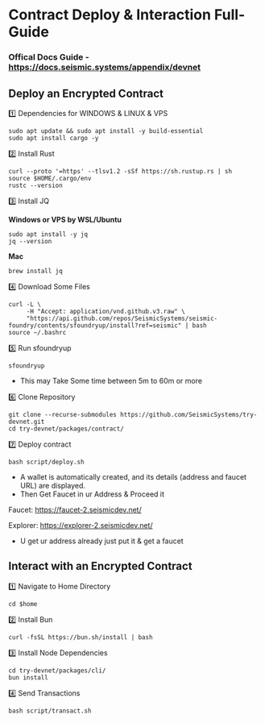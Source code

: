 # Contract Deploy & Interaction Full-Guide

### Offical Docs Guide - https://docs.seismic.systems/appendix/devnet

## Deploy an Encrypted Contract

1️⃣ Dependencies for WINDOWS & LINUX & VPS
```
sudo apt update && sudo apt install -y build-essential
sudo apt install cargo -y
```

2️⃣ Install Rust
```
curl --proto '=https' --tlsv1.2 -sSf https://sh.rustup.rs | sh
source $HOME/.cargo/env
rustc --version
```

3️⃣ Install JQ

**Windows or VPS by WSL/Ubuntu** 
```
sudo apt install -y jq
jq --version
```

**Mac**
```
brew install jq
```

4️⃣ Download Some Files
```
curl -L \
     -H "Accept: application/vnd.github.v3.raw" \
     "https://api.github.com/repos/SeismicSystems/seismic-foundry/contents/sfoundryup/install?ref=seismic" | bash
source ~/.bashrc
```

5️⃣ Run sfoundryup
```
sfoundryup
```
- This may Take Some time between 5m to 60m or more

6️⃣ Clone Repository
```
git clone --recurse-submodules https://github.com/SeismicSystems/try-devnet.git
cd try-devnet/packages/contract/
```

7️⃣ Deploy contract
```
bash script/deploy.sh
```
- A wallet is automatically created, and its details (address and faucet URL) are displayed.
- Then Get Faucet in ur Address & Proceed it

Faucet: https://faucet-2.seismicdev.net/

Explorer: https://explorer-2.seismicdev.net/
- U get ur address already just put it & get a faucet

## Interact with an Encrypted Contract

1️⃣ Navigate to Home Directory
```
cd $home
```

2️⃣ Install Bun
```
curl -fsSL https://bun.sh/install | bash
```

3️⃣ Install Node Dependencies
```
cd try-devnet/packages/cli/
bun install
```

4️⃣ Send Transactions
```
bash script/transact.sh
```

